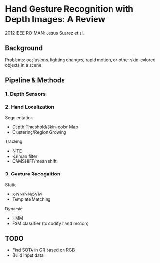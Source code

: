 # Hand Gesture Recognition with Depth Images: A Review

2012 IEEE RO-MAN: Jesus Suarez et al.

## Background

Problems: occlusions, lighting changes, rapid motion, or other skin-colored objects in a scene

## Pipeline & Methods

### 1. Depth Sensors

### 2. Hand Localization

Segmentation
* Depth Threshold/Skin-color Map
* Clustering/Region Growing

Tracking
* NITE
* Kalman filter
* CAMSHIFT/mean shift

### 3. Gesture Recognition

Static
* k-NN/NN/SVM
* Template Matching

Dynamic
* HMM
* FSM classifier (to codify hand motion)

## TODO
* Find SOTA in GR based on RGB
* Build input data